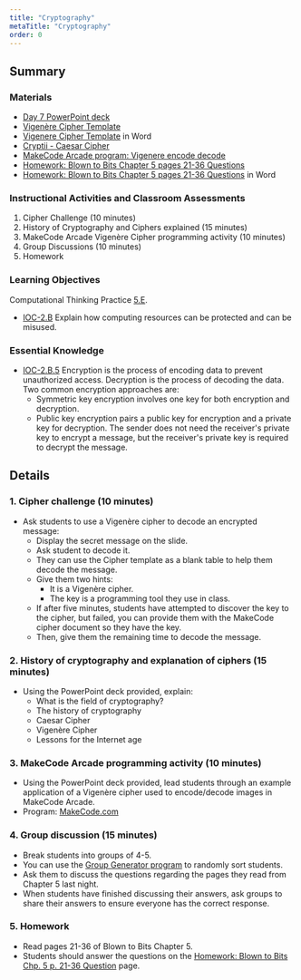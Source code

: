 ```yaml
---
title: "Cryptography"
metaTitle: "Cryptography"
order: 0
---
```


## Summary

### Materials  

* [Day 7 PowerPoint deck](https://1drv.ms/w/s!AqsgsTyHBmRBj15JScpF3V6STW-U?e=eSvl39)
* [Vigenère Cipher Template](/unit-4/day-7/vigenere-cipher-template)
* [Vigenere Cipher Template](https://1drv.ms/w/s!AqsgsTyHBmRBj1HjAyNVKuIml_h6?e=b6GyOY) in Word
* [Cryptii - Caesar Cipher](https://cryptii.com/pipes/caesar-cipher)
* [MakeCode Arcade program: Vigenere encode decode](https://arcade.makecode.com/13486-26863-60368-95323)
* [Homework: Blown to Bits Chapter 5 pages 21-36 Questions](/unit-4/day-7/homework)
* [Homework: Blown to Bits Chapter 5 pages 21-36 Questions](https://1drv.ms/w/s!AqsgsTyHBmRBj1NXhT3w090ORyPQ?e=JTj1Mf) in Word

### Instructional Activities and Classroom Assessments 

1. Cipher Challenge (10 minutes)
2. History of Cryptography and Ciphers explained (15 minutes)
3. MakeCode Arcade Vigenère Cipher programming activity (10 minutes)
4. Group Discussions (10 minutes)
5. Homework

### Learning Objectives 

Computational Thinking Practice [5.E](https://apcentral.collegeboard.org/pdf/ap-computer-science-principles-course-and-exam-description.pdf#page=23).
* [IOC-2.B](https://apcentral.collegeboard.org/pdf/ap-computer-science-principles-course-and-exam-description.pdf#page=130) Explain how computing resources can be protected and can be misused.

### Essential Knowledge 

* [IOC-2.B.5](https://apcentral.collegeboard.org/pdf/ap-computer-science-principles-course-and-exam-description.pdf#page=130) Encryption is the process of encoding data to prevent unauthorized access. Decryption is the process of decoding the data. Two common encryption approaches are:
    * Symmetric key encryption involves one key for both encryption and decryption.
    * Public key encryption pairs a public key for encryption and a private key for decryption. The sender does not need the receiver's private key to encrypt a message, but the receiver's private key is required to decrypt the message.

## Details

### 1. Cipher challenge (10 minutes)

* Ask students to use a Vigenère cipher to decode an encrypted message:
    * Display the secret message on the slide.
    * Ask student to decode it.
    * They can use the Cipher template as a blank table to help them decode the message.
    * Give them two hints:
        * It is a Vigenère cipher.
        * The key is a programming tool they use in class.
    * If after five minutes, students have attempted to discover the key to the cipher, but failed, you can provide them with the MakeCode cipher document so they have the key.
    * Then, give them the remaining time to decode the message.

### 2. History of cryptography and explanation of ciphers (15 minutes)

* Using the PowerPoint deck provided, explain:
    * What is the field of cryptography?
    * The history of cryptography
    * Caesar Cipher
    * Vigenère Cipher
    * Lessons for the Internet age

### 3. MakeCode Arcade programming activity (10 minutes)

* Using the PowerPoint deck provided, lead students through an example application of a Vigenère cipher used to encode/decode images in MakeCode Arcade.
* Program: [MakeCode.com](https://arcade.makecode.com/87951-72279-92245-16991)

### 4. Group discussion (15 minutes)

* Break students into groups of 4-5.
* You can use the [Group Generator program](https://arcade.makecode.com/31859-57060-41272-95490) to randomly sort students.
* Ask them to discuss the questions regarding the pages they read from Chapter 5 last night.
* When students have finished discussing their answers, ask groups to share their answers to ensure everyone has the correct response.

### 5. Homework

* Read pages 21-36 of Blown to Bits Chapter 5.
* Students should answer the questions on the [Homework: Blown to Bits Chp. 5 p. 21-36 Question]() page.